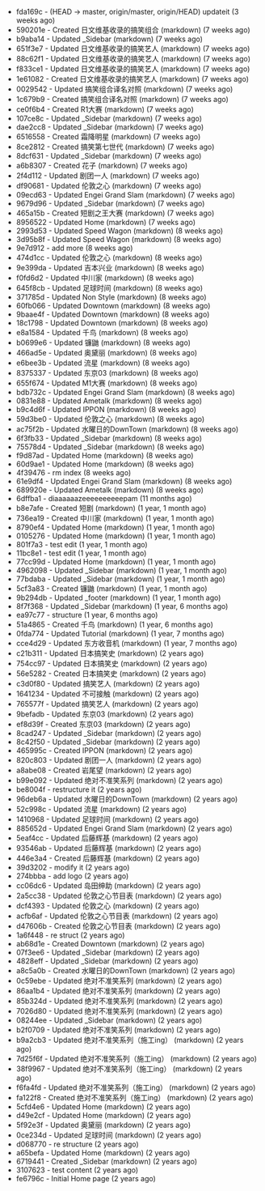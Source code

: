 * fda169c - (HEAD -> master, origin/master, origin/HEAD) updateit (3 weeks ago) <tcgriffith>
* 590201e - Created 日文维基收录的搞笑组合 (markdown) (7 weeks ago) <TC>
* b9aba14 - Updated _Sidebar (markdown) (7 weeks ago) <TC>
* 651f3e7 - Updated 日文维基收录的搞笑艺人 (markdown) (7 weeks ago) <TC>
* 88c62f1 - Updated 日文维基收录的搞笑艺人 (markdown) (7 weeks ago) <TC>
* f833ce1 - Updated 日文维基收录的搞笑艺人 (markdown) (7 weeks ago) <TC>
* 1e61082 - Created 日文维基收录的搞笑艺人 (markdown) (7 weeks ago) <TC>
* 0029542 - Updated 搞笑组合译名对照 (markdown) (7 weeks ago) <TC>
* 1c679b9 - Created 搞笑组合译名对照 (markdown) (7 weeks ago) <TC>
* ce0f6b4 - Created R1大赛 (markdown) (7 weeks ago) <TC>
* 107ce8c - Updated _Sidebar (markdown) (7 weeks ago) <TC>
* dae2cc8 - Updated _Sidebar (markdown) (7 weeks ago) <TC>
* 6516558 - Created 霜降明星 (markdown) (7 weeks ago) <TC>
* 8ce2812 - Created 搞笑第七世代 (markdown) (7 weeks ago) <TC>
* 8dcf631 - Updated _Sidebar (markdown) (7 weeks ago) <TC>
* a6b8307 - Created 花子 (markdown) (7 weeks ago) <TC>
* 2f4d112 - Updated 剧团一人 (markdown) (7 weeks ago) <TC>
* df90681 - Updated 伦敦之心 (markdown) (7 weeks ago) <TC>
* 09ecd63 - Updated Engei Grand Slam (markdown) (7 weeks ago) <TC>
* 9679d96 - Updated _Sidebar (markdown) (7 weeks ago) <TC>
* 465a15b - Created 短剧之王大赛 (markdown) (7 weeks ago) <TC>
* 8956522 - Updated Home (markdown) (7 weeks ago) <TC>
* 2993d53 - Updated Speed Wagon (markdown) (8 weeks ago) <TC>
* 3d95b8f - Updated Speed Wagon (markdown) (8 weeks ago) <TC>
* 9e7d912 - add more (8 weeks ago) <tcgriffith>
* 474d1cc - Updated 伦敦之心 (markdown) (8 weeks ago) <TC>
* 9e399da - Updated 吉本兴业 (markdown) (8 weeks ago) <TC>
* f0fd6d2 - Updated 中川家 (markdown) (8 weeks ago) <TC>
* 645f8cb - Updated 足球时间 (markdown) (8 weeks ago) <TC>
* 371785d - Updated Non Style (markdown) (8 weeks ago) <TC>
* 60fb066 - Updated Downtown (markdown) (8 weeks ago) <TC>
* 9baae4f - Updated Downtown (markdown) (8 weeks ago) <TC>
* 18c1798 - Updated Downtown (markdown) (8 weeks ago) <TC>
* e8a1584 - Updated 千鸟 (markdown) (8 weeks ago) <TC>
* b0699e6 - Updated 镰鼬 (markdown) (8 weeks ago) <TC>
* 466ad5e - Updated 奥黛丽 (markdown) (8 weeks ago) <TC>
* e6bee3b - Updated 流星 (markdown) (8 weeks ago) <TC>
* 8375337 - Updated 东京03 (markdown) (8 weeks ago) <TC>
* 655f674 - Updated M1大赛 (markdown) (8 weeks ago) <TC>
* bdb732c - Updated Engei Grand Slam (markdown) (8 weeks ago) <TC>
* 0831e88 - Updated Ametalk (markdown) (8 weeks ago) <TC>
* b9c4d6f - Updated IPPON (markdown) (8 weeks ago) <TC>
* 59d3be0 - Updated 伦敦之心 (markdown) (8 weeks ago) <TC>
* ac75f2b - Updated 水曜日的DownTown (markdown) (8 weeks ago) <TC>
* 6f3fb33 - Updated _Sidebar (markdown) (8 weeks ago) <TC>
* 75578d4 - Updated _Sidebar (markdown) (8 weeks ago) <TC>
* f9d87ad - Updated Home (markdown) (8 weeks ago) <TC>
* 60d9ae1 - Updated Home (markdown) (8 weeks ago) <TC>
* 4f39476 - rm index (8 weeks ago) <tcgriffith>
* 61e9df4 - Updated Engei Grand Slam (markdown) (8 weeks ago) <TC>
* 689920e - Updated Ametalk (markdown) (8 weeks ago) <TC>
* 6dffba1 - diaaaaaazeeeeeeeeeepam (11 months ago) <tcgriffith>
* b8e7afe - Created 短剧 (markdown) (1 year, 1 month ago) <TC>
* 736ea19 - Created 中川家 (markdown) (1 year, 1 month ago) <TC>
* 8790ef4 - Updated Home (markdown) (1 year, 1 month ago) <TC>
* 0105276 - Updated Home (markdown) (1 year, 1 month ago) <TC>
* 801f7a3 - test edit (1 year, 1 month ago) <TC>
* 11bc8e1 - test edit (1 year, 1 month ago) <TC>
* 77cc99d - Updated Home (markdown) (1 year, 1 month ago) <TC>
* 4962098 - Updated _Sidebar (markdown) (1 year, 1 month ago) <TC>
* 77bdaba - Updated _Sidebar (markdown) (1 year, 1 month ago) <TC>
* 5cf3a83 - Created 镰鼬 (markdown) (1 year, 1 month ago) <TC>
* 9b294db - Updated _footer (markdown) (1 year, 1 month ago) <TC>
* 8f7f368 - Updated _Sidebar (markdown) (1 year, 6 months ago) <TC>
* ea97c77 - structure (1 year, 6 months ago) <tcgriffith>
* 51a4865 - Created 千鸟 (markdown) (1 year, 6 months ago) <TC>
* 0fda774 - Updated Tutorial (markdown) (1 year, 7 months ago) <TC>
* cce4d29 - Updated 东方收音机 (markdown) (1 year, 7 months ago) <TC>
* c21b311 - Updated 日本搞笑史 (markdown) (2 years ago) <TC>
* 754cc97 - Updated 日本搞笑史 (markdown) (2 years ago) <TC>
* 56e5282 - Created 日本搞笑史 (markdown) (2 years ago) <TC>
* c3d0f80 - Updated 搞笑艺人 (markdown) (2 years ago) <TC>
* 1641234 - Updated 不可接触 (markdown) (2 years ago) <crossrx>
* 765577f - Updated 搞笑艺人 (markdown) (2 years ago) <TC>
* 9befadb - Updated 东京03 (markdown) (2 years ago) <TC>
* ef8d39f - Created 东京03 (markdown) (2 years ago) <TC>
* 8cad247 - Updated _Sidebar (markdown) (2 years ago) <TC>
* 8c42f50 - Updated _Sidebar (markdown) (2 years ago) <TC>
* 465995c - Created IPPON (markdown) (2 years ago) <TC>
* 820c803 - Updated 剧团一人 (markdown) (2 years ago) <TC>
* a8abe08 - Created 岩尾望 (markdown) (2 years ago) <TC>
* b99e092 - Updated 绝对不准笑系列 (markdown) (2 years ago) <Humi2314>
* be8004f - restructure it (2 years ago) <tcgriffith>
* 96deb6a - Updated 水曜日的DownTown (markdown) (2 years ago) <Humi2314>
* 52c998c - Updated 流星 (markdown) (2 years ago) <tohrusnbs>
* 1410968 - Updated 足球时间 (markdown) (2 years ago) <TC>
* 885652d - Updated Engei Grand Slam (markdown) (2 years ago) <TC>
* 5eaf4cc - Updated 后藤辉基 (markdown) (2 years ago) <TC>
* 93546ab - Updated 后藤辉基 (markdown) (2 years ago) <TC>
* 446e3a4 - Created 后藤辉基 (markdown) (2 years ago) <TC>
* 39d3202 - modify it (2 years ago) <tcgriffith>
* 274bbba - add logo (2 years ago) <tcgriffith>
* cc06dc6 - Updated 岛田绅助 (markdown) (2 years ago) <TC>
* 2a5cc38 - Updated 伦敦之心节目表 (markdown) (2 years ago) <TC>
* dcf4393 - Updated 伦敦之心 (markdown) (2 years ago) <TC>
* acfb6af - Updated 伦敦之心节目表 (markdown) (2 years ago) <TC>
* d47606b - Created 伦敦之心节目表 (markdown) (2 years ago) <TC>
* 1a6f448 - re struct (2 years ago) <tcgriffith>
* ab68d1e - Created Downtown (markdown) (2 years ago) <TC>
* 07f3ee6 - Updated _Sidebar (markdown) (2 years ago) <TC>
* 4828eff - Updated _Sidebar (markdown) (2 years ago) <Humi2314>
* a8c5a0b - Created 水曜日的DownTown (markdown) (2 years ago) <Humi2314>
* 0c59ebe - Updated 绝对不准笑系列 (markdown) (2 years ago) <Humi2314>
* 86aa1b4 - Updated 绝对不准笑系列 (markdown) (2 years ago) <Humi2314>
* 85b324d - Updated 绝对不准笑系列 (markdown) (2 years ago) <Humi2314>
* 7026d80 - Updated 绝对不准笑系列 (markdown) (2 years ago) <Humi2314>
* 08244ee - Updated _Sidebar (markdown) (2 years ago) <Humi2314>
* b2f0709 - Updated 绝对不准笑系列 (markdown) (2 years ago) <Humi2314>
* b9a2cb3 - Updated 绝对不准笑系列（施工ing） (markdown) (2 years ago) <Humi2314>
* 7d25f6f - Updated 绝对不准笑系列（施工ing） (markdown) (2 years ago) <Humi2314>
* 38f9967 - Updated 绝对不准笑系列（施工ing） (markdown) (2 years ago) <Humi2314>
* f6fa4fd - Updated 绝对不准笑系列（施工ing） (markdown) (2 years ago) <Humi2314>
* fa122f8 - Created 绝对不准笑系列（施工ing） (markdown) (2 years ago) <Humi2314>
* 5cfd4e6 - Updated Home (markdown) (2 years ago) <TC>
* d49e2cf - Updated Home (markdown) (2 years ago) <TC>
* 5f92e3f - Updated 奥黛丽 (markdown) (2 years ago) <TC>
* 0ce234d - Updated 足球时间 (markdown) (2 years ago) <TC>
* d068770 - re structure (2 years ago) <tcgriffith>
* a65befa - Updated Home (markdown) (2 years ago) <TC>
* 6719441 - Created _Sidebar (markdown) (2 years ago) <TC>
* 3107623 - test content (2 years ago) <tcgriffith>
* fe6796c - Initial Home page (2 years ago) <TC>